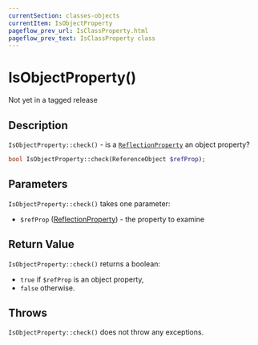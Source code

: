 ```yaml
---
currentSection: classes-objects
currentItem: IsObjectProperty
pageflow_prev_url: IsClassProperty.html
pageflow_prev_text: IsClassProperty class
---
```


# IsObjectProperty()

<div class="callout warning" markdown="1">
Not yet in a tagged release
</div>

## Description

`IsObjectProperty::check()` - is a [`ReflectionProperty`](http://www.php.net/ReflectionProperty) an object property?

```php
bool IsObjectProperty::check(ReferenceObject $refProp);
```

## Parameters

`IsObjectProperty::check()` takes one parameter:

* `$refProp` ([ReflectionProperty](http://www.php.net/ReflectionProperty)) - the property to examine

## Return Value

`IsObjectProperty::check()` returns a boolean:

* `true` if `$refProp` is an object property,
* `false` otherwise.

## Throws

`IsObjectProperty::check()` does not throw any exceptions.
